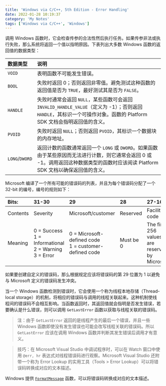 ```yaml
---
title: 'Windows via C/C++, 5th Edition - Error Handling'
date: 2022-01-28 10:19:37
category: 'My Notes'
tags: ['Windows via C/C++', 'Windows']
---
```


调用 Windows 函数时，它会检查传参的合法性然后执行任务。如果传参非法或执行失败，那么系统将返回一个值以指明原因。下表列出大多数 Windows 函数的返回值的数据类型：

| 数据类型       | 说明  |
| :------------- | :-- |
| `VOID`         | 表明函数不可能发生错误。 |
| `BOOL`         | 失败时返回 0；否则返回非零值。避免测试这种函数的返回值是否为 `TRUE`，最好测试其是否为 `FALSE`。 |
| `HANDLE`       | 失败时通常会返回 `NULL`，某些函数可会返回 `INVALID_HANDLE_VALUE`（定义为 -1）；否则返回 `HANDLE`，其标识一个可操作对象。函数的 Platform SDK 文档会指明返回值的含义。 |
| `PVOID`        | 失败时返回 `NULL`；否则返回 `PVOID`，其标识一个数据块的内存地址。 |
| `LONG`/`DWORD` | 返回计数的函数通常返回一个 `LONG` 或 `DWORD`。如果函数由于某些原因而无法进行计数，则它通常会返回 0 或 -1。调用返回这种数据类型的函数时应该阅读 Platform SDK 文档以确保返回值的含义。 |

Microsoft 编译了一个所有可能的错误码的列表，并且为每个错误码分配了一个 32-bit 的编号，编号的规则如下：

| Bits: | 31-30 | 29 | 28 | 27-16 | 15-0 |
| :-- | :-- | :-- | :-- | :-- | :-- |
| Contents | Severity | Microsoft/customer | Reserved | Facility code | Exception code |
| Meaning  | 0 = Success<br>1 = Informational<br>2 = Warning<br>3 = Error | 0 = Microsoft-defined code<br>1 = customer-defined code | Must be 0 | The first 256 values are reserved by Microsoft | Microsoft/customer-defined code |

如果要创建自定义的错误码，那么根据规定应该将错误码的第 29 位置为 1 以避免与 Microsoft 定义的错误码发生冲突。

当一个 Windows 函数检测到错误时，它会使用一个称为线程本地存储（Thread-local storage）的机制，将相应的错误码与调用的线程关联起来。这种机制使线程间的错误码不会相互影响。当函数返回时，其返回值就会指明是否发生错误，若要确认是什么错误，则可以调用 `GetLastError` 函数以获取与线程关联的错误码。

> 注：由于 `GetLastError` 返回的是线程产生的最后一个错误，并且一些 Windows 函数即使没有发生错误也可能会改写线程关联的错误码。所以 `GetLastError` 应该在调用 Windows 函数并判断其发生错误后调用才有意义。

> 技巧：在 Microsoft Visual Studio 中调试程序时，可以在 Watch 窗口中使用 `@err, hr` 表达式对线程错误码进行观察。Microsoft Visual Studio 还附带一个称为 Error Lookup 的实用工具（Tools > Error Lookup）可以将错误码转换成对应的文本描述。

Windows 提供 [`FormatMessage`](https://docs.microsoft.com/en-us/windows/win32/api/winbase/nf-winbase-formatmessage) 函数，可以将错误码转换成对应的文本描述。
